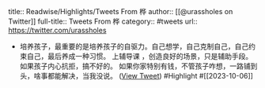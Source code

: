 title:: Readwise/Highlights/Tweets From 桦
author:: [[@urassholes on Twitter]]
full-title:: Tweets From 桦
category:: #tweets
url:: https://twitter.com/urassholes

- 培养孩子，最重要的是培养孩子的自驱力。自己想学，自己克制自己，自己约束自己，最后养成一种习惯。
  上辅导课 ，创造良好的场景，只是辅助手段。如果孩子内心抗拒，搞不好的。
  如果你家特别有钱，不管孩子咋想，一路铺到头，啥事都能解决，当我没说。 ([View Tweet](https://twitter.com/urassholes/status/1709835311856124200)) #Highlight #[[2023-10-06]]